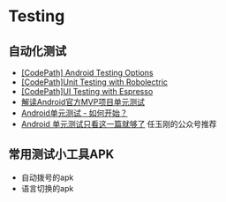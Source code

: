 # Testing

## 自动化测试

* [\[CodePath\] Android Testing Options](http://guides.codepath.com/android/Android-Testing-Options)
* [\[CodePath\]Unit Testing with Robolectric](http://guides.codepath.com/android/Unit-Testing-with-Robolectric)
* [\[CodePath\]UI Testing with Espresso](http://guides.codepath.com/android/UI-Testing-with-Espresso)
* [解读Android官方MVP项目单元测试](http://www.jianshu.com/p/cf446be43ae8)
* [Android单元测试 - 如何开始？](http://www.jianshu.com/p/bc99678b1d6e)
* [Android 单元测试只看这一篇就够了](https://mp.weixin.qq.com/s/smSrrUWR9DBYXsusS6y_ig) 任玉刚的公众号推荐

## 常用测试小工具APK

* 自动拨号的apk
* 语言切换的apk

